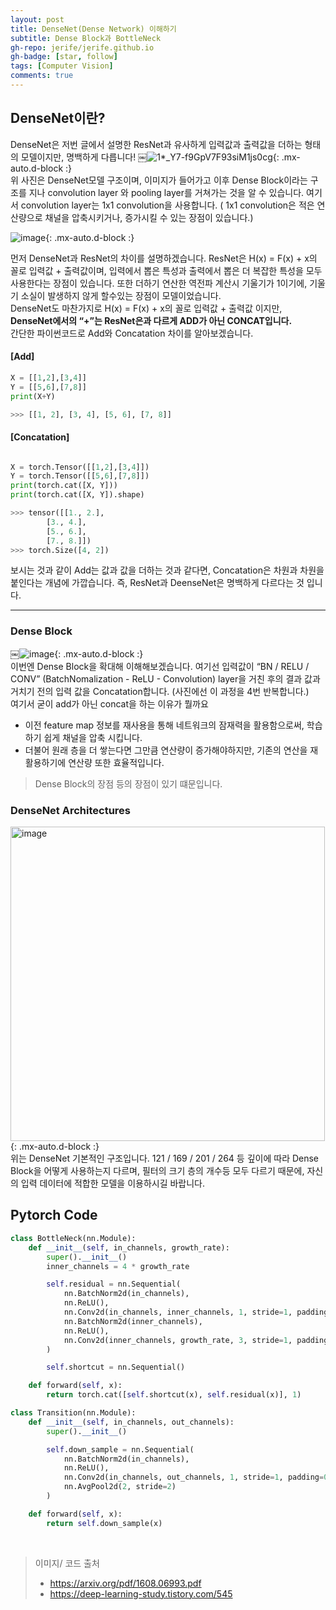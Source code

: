 ```yaml
---
layout: post
title: DenseNet(Dense Network) 이해하기
subtitle: Dense Block과 BottleNeck
gh-repo: jerife/jerife.github.io
gh-badge: [star, follow]
tags: [Computer Vision]
comments: true
---
```


## DenseNet이란?
DenseNet은 저번 글에서 설명한 ResNet과 유사하게 입력값과 출력값을 더하는 형태의 모델이지만, 명백하게 다릅니다!
￼![1*_Y7-f9GpV7F93siM1js0cg](https://user-images.githubusercontent.com/68190553/117976756-16c7d680-b36b-11eb-9e45-62cf9d334a00.jpeg){: .mx-auto.d-block :} <br/>
위 사진은 DenseNet모델 구조이며, 이미지가 들어가고 이후 Dense Block이라는 구조를 지나 convolution layer 와 pooling layer를 거쳐가는 것을 알 수 있습니다. 여기서 convolution layer는 1x1 convolution을 사용합니다. ( 1x1 convolution은 적은 연산량으로 채널을 압축시키거나, 증가시킬 수 있는 장점이 있습니다.)

![image](https://user-images.githubusercontent.com/68190553/117978440-d701ee80-b36c-11eb-8506-675c9b8c9418.png){: .mx-auto.d-block :} <br/>

먼저 DenseNet과 ResNet의 차이를 설명하겠습니다.
ResNet은 H(x) = F(x) + x의 꼴로 입력값 + 출력값이며, 입력에서 뽑은 특성과 출력에서 뽑은 더 복잡한 특성을 모두 사용한다는 장점이 있습니다. 또한 더하기 연산한 역전파 계산시 기울기가 1이기에, 기울기 소실이 발생하지 않게 할수있는 장점이 모델이었습니다. <br/>
DenseNet도 마찬가지로 H(x) = F(x) + x의 꼴로 입력값 + 출력값 이지만, 
**DenseNet에서의 “+”는 ResNet은과 다르게 ADD가 아닌 CONCAT입니다.** <br/>
간단한 파이썬코드로 Add와 Concatation 차이를 알아보겠습니다.
#### [Add]

```python
X = [[1,2],[3,4]]
Y = [[5,6],[7,8]] 
print(X+Y)

>>> [[1, 2], [3, 4], [5, 6], [7, 8]]
```

#### [Concatation]
  
```python

X = torch.Tensor([[1,2],[3,4]])
Y = torch.Tensor([[5,6],[7,8]]) 
print(torch.cat([X, Y]))
print(torch.cat([X, Y]).shape)

>>> tensor([[1., 2.],
        [3., 4.],
        [5., 6.],
        [7., 8.]])
>>> torch.Size([4, 2])
```
보시는 것과 같이 Add는 값과 값을 더하는 것과 같다면, Concatation은 차원과 차원을 붙인다는 개념에 가깝습니다. 즉, ResNet과 DeenseNet은 명백하게 다르다는 것 입니다.

***

### Dense Block

￼![image](https://user-images.githubusercontent.com/68190553/117978652-12042200-b36d-11eb-8639-f97da5243344.png){: .mx-auto.d-block :} <br/>
이번엔 Dense Block을 확대해 이해해보겠습니다. 여기선 입력값이 “BN / RELU / CONV” (BatchNomalization - ReLU - Convolution) layer을 거친 후의 결과 값과 거치기 전의 입력 값을 Concatation합니다. (사진에선 이 과정을 4번 반복합니다.)<br/>
여기서 굳이 add가 아닌 concat을 하는 이유가 뭘까요
- 이전 feature map 정보를 재사용을 통해 네트워크의 잠재력을 활용함으로써, 학습하기 쉽게 채널을 압축 시킵니다.
- 더불어 원래 층을 더 쌓는다면 그만큼 연산량이 증가해야하지만, 기존의 연산을 재활용하기에 연산량 또한 효율적입니다.
> Dense Block의 장점
등의 장점이 있기 떄문입니다.

### DenseNet Architectures
<img width="503" alt="image" src="https://user-images.githubusercontent.com/68190553/117983142-a1133900-b371-11eb-991b-5270678ddedf.png">{: .mx-auto.d-block :} <br/>
위는 DenseNet 기본적인 구조입니다. 121 / 169 / 201 / 264 등 깊이에 따라 Dense Block을 어떻게 사용하는지 다르며, 필터의 크기 층의 개수등 모두 다르기 때문에, 자신의 입력 데이터에 적합한 모델을 이용하시길 바랍니다.<br/>


## Pytorch Code
```python
class BottleNeck(nn.Module):
    def __init__(self, in_channels, growth_rate):
        super().__init__()
        inner_channels = 4 * growth_rate

        self.residual = nn.Sequential(
            nn.BatchNorm2d(in_channels),
            nn.ReLU(),
            nn.Conv2d(in_channels, inner_channels, 1, stride=1, padding=0, bias=False),
            nn.BatchNorm2d(inner_channels),
            nn.ReLU(),
            nn.Conv2d(inner_channels, growth_rate, 3, stride=1, padding=1, bias=False)
        )

        self.shortcut = nn.Sequential()

    def forward(self, x):
        return torch.cat([self.shortcut(x), self.residual(x)], 1)
```
```python
class Transition(nn.Module):
    def __init__(self, in_channels, out_channels):
        super().__init__()

        self.down_sample = nn.Sequential(
            nn.BatchNorm2d(in_channels),
            nn.ReLU(),
            nn.Conv2d(in_channels, out_channels, 1, stride=1, padding=0, bias=False),
            nn.AvgPool2d(2, stride=2)
        )

    def forward(self, x):
        return self.down_sample(x)
```
<br/>

> 이미지/ 코드 출처
> * https://arxiv.org/pdf/1608.06993.pdf
> * https://deep-learning-study.tistory.com/545
